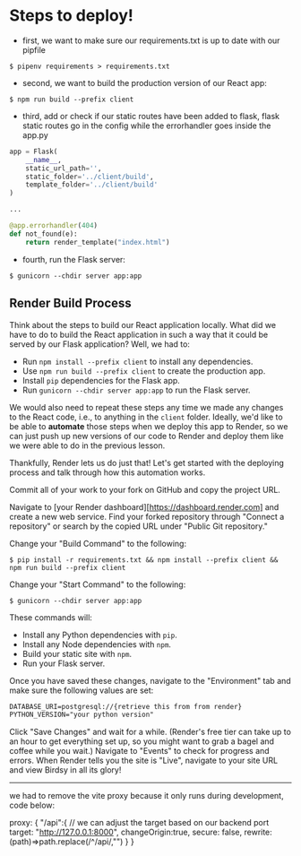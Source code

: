 # Steps to deploy!

- first, we want to make sure our requirements.txt is up to date with our pipfile
```console
$ pipenv requirements > requirements.txt
```

- second, we want to build the production version of our React app:

```console
$ npm run build --prefix client
```

- third, add or check if our static routes have been added to flask, flask static routes go in the config while the errorhandler goes inside the app.py
```py
app = Flask(
    __name__,
    static_url_path='',
    static_folder='../client/build',
    template_folder='../client/build'
)

...

@app.errorhandler(404)
def not_found(e):
    return render_template("index.html")

```

- fourth, run the Flask server:

```console
$ gunicorn --chdir server app:app
```

## Render Build Process

Think about the steps to build our React application locally. What did we have
to do to build the React application in such a way that it could be served by
our Flask application? Well, we had to:

- Run `npm install --prefix client` to install any dependencies.
- Use `npm run build --prefix client` to create the production app.
- Install `pip` dependencies for the Flask app.
- Run `gunicorn --chdir server app:app` to run the Flask server.

We would also need to repeat these steps any time we made any changes to the
React code, i.e., to anything in the `client` folder. Ideally, we'd like to be
able to **automate** those steps when we deploy this app to Render, so we can
just push up new versions of our code to Render and deploy them like we were
able to do in the previous lesson.

Thankfully, Render lets us do just that! Let's get started with the deploying
process and talk through how this automation works.

Commit all of your work to your fork on GitHub and copy the project URL.

Navigate to [your Render dashboard][https://dashboard.render.com] and create
a new web service. Find your forked repository through "Connect a repository"
or search by the copied URL under "Public Git repository."

Change your "Build Command" to the following:

```console
$ pip install -r requirements.txt && npm install --prefix client && npm run build --prefix client
```

Change your "Start Command" to the following:

```console
$ gunicorn --chdir server app:app
```

These commands will:

- Install any Python dependencies with `pip`.
- Install any Node dependencies with `npm`.
- Build your static site with `npm`.
- Run your Flask server.

Once you have saved these changes, navigate to the "Environment" tab and make
sure the following values are set:

```txt
DATABASE_URI=postgresql://{retrieve this from from render}
PYTHON_VERSION="your python version"
```

Click "Save Changes" and wait for a while. (Render's free tier can take up to
an hour to get everything set up, so you might want to grab a bagel and coffee
while you wait.) Navigate to "Events" to check for progress and errors. When
Render tells you the site is "Live", navigate to your site URL and view Birdsy
in all its glory!

---


we had to remove the vite proxy because it only runs during development, code below:

proxy: {
      "/api":{
        // we can adjust the target based on our backend port
        target: "http://127.0.0.1:8000",
        changeOrigin:true,
        secure: false,
        rewrite: (path)=>path.replace(/^\/api/,"")
      }
    }